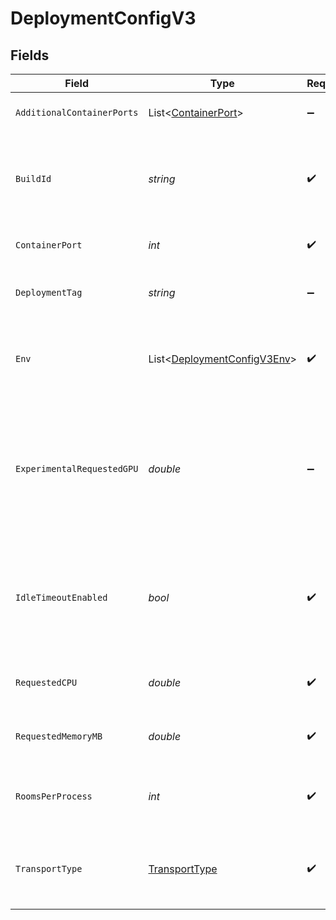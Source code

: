 # DeploymentConfigV3


## Fields

| Field                                                                                                                                                     | Type                                                                                                                                                      | Required                                                                                                                                                  | Description                                                                                                                                               | Example                                                                                                                                                   |
| --------------------------------------------------------------------------------------------------------------------------------------------------------- | --------------------------------------------------------------------------------------------------------------------------------------------------------- | --------------------------------------------------------------------------------------------------------------------------------------------------------- | --------------------------------------------------------------------------------------------------------------------------------------------------------- | --------------------------------------------------------------------------------------------------------------------------------------------------------- |
| `AdditionalContainerPorts`                                                                                                                                | List<[ContainerPort](../../Models/Shared/ContainerPort.md)>                                                                                               | :heavy_minus_sign:                                                                                                                                        | Additional ports your server listens on.                                                                                                                  |                                                                                                                                                           |
| `BuildId`                                                                                                                                                 | *string*                                                                                                                                                  | :heavy_check_mark:                                                                                                                                        | System generated id for a build. Can also be user defined when creating a build.                                                                          | bld-6d4c6a71-2d75-4b42-94e1-f312f57f33c5                                                                                                                  |
| `ContainerPort`                                                                                                                                           | *int*                                                                                                                                                     | :heavy_check_mark:                                                                                                                                        | Default port the server listens on.                                                                                                                       | 4000                                                                                                                                                      |
| `DeploymentTag`                                                                                                                                           | *string*                                                                                                                                                  | :heavy_minus_sign:                                                                                                                                        | Arbitrary metadata associated with a deployment.                                                                                                          | alpha                                                                                                                                                     |
| `Env`                                                                                                                                                     | List<[DeploymentConfigV3Env](../../Models/Shared/DeploymentConfigV3Env.md)>                                                                               | :heavy_check_mark:                                                                                                                                        | The environment variable that our process will have access to at runtime.                                                                                 |                                                                                                                                                           |
| `ExperimentalRequestedGPU`                                                                                                                                | *double*                                                                                                                                                  | :heavy_minus_sign:                                                                                                                                        | EXPERIMENTAL - this feature is in closed beta.<br/>The number of GPUs allocated to your process. Must be an integer.<br/>If not provided, the requested GPU is 0. | 1                                                                                                                                                         |
| `IdleTimeoutEnabled`                                                                                                                                      | *bool*                                                                                                                                                    | :heavy_check_mark:                                                                                                                                        | Option to shut down processes that have had no new connections or rooms<br/>for five minutes.                                                             |                                                                                                                                                           |
| `RequestedCPU`                                                                                                                                            | *double*                                                                                                                                                  | :heavy_check_mark:                                                                                                                                        | The number of cores allocated to your process.                                                                                                            | 0.5                                                                                                                                                       |
| `RequestedMemoryMB`                                                                                                                                       | *double*                                                                                                                                                  | :heavy_check_mark:                                                                                                                                        | The amount of memory allocated to your process.                                                                                                           | 1024                                                                                                                                                      |
| `RoomsPerProcess`                                                                                                                                         | *int*                                                                                                                                                     | :heavy_check_mark:                                                                                                                                        | Governs how many [rooms](https://hathora.dev/docs/concepts/hathora-entities#room) can be scheduled in a process.                                          | 3                                                                                                                                                         |
| `TransportType`                                                                                                                                           | [TransportType](../../Models/Shared/TransportType.md)                                                                                                     | :heavy_check_mark:                                                                                                                                        | Transport type specifies the underlying communication protocol to the exposed port.                                                                       |                                                                                                                                                           |